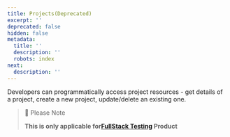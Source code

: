 ```yaml
---
title: Projects(Deprecated)
excerpt: ''
deprecated: false
hidden: false
metadata:
  title: ''
  description: ''
  robots: index
next:
  description: ''
---
```

Developers can programmatically access project resources - get details of a project, create a new project, update/delete an existing one.

> 📘 Please Note
>
> **This is only applicable for[FullStack Testing](https://vwo.com/fullstack/) Product**
